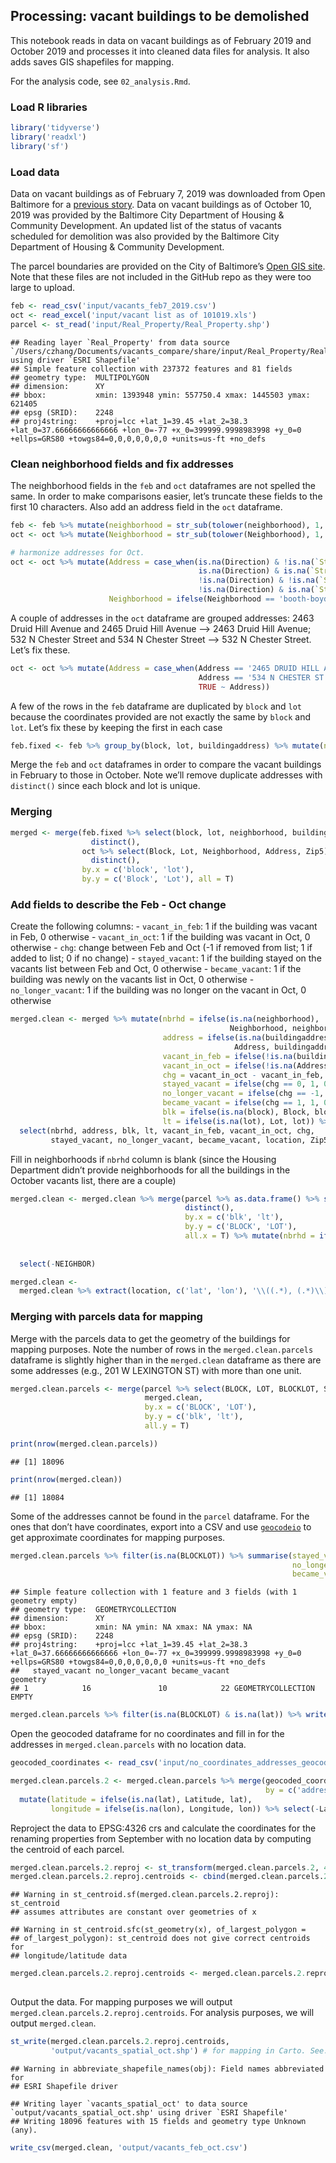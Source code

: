 Processing: vacant buildings to be demolished
---------------------------------------------

This notebook reads in data on vacant buildings as of February 2019 and
October 2019 and processes it into cleaned data files for analysis. It
also adds saves GIS shapefiles for mapping.

For the analysis code, see `02_analysis.Rmd`.

### Load R libraries

``` r
library('tidyverse')
library('readxl')
library('sf')
```

### Load data

Data on vacant buildings as of February 7, 2019 was downloaded from Open
Baltimore for a [previous
story](https://github.com/baltimore-sun-data/vacants-demolish-analysis/).
Data on vacant buildings as of October 10, 2019 was provided by the
Baltimore City Department of Housing & Community Development. An updated
list of the status of vacants scheduled for demolition was also provided
by the Baltimore City Department of Housing & Community Development.

The parcel boundaries are provided on the City of Baltimore’s [Open GIS
site](http://gis-baltimore.opendata.arcgis.com/datasets/b41551f53345445fa05b554cd77b3732_0).
Note that these files are not included in the GitHub repo as they were
too large to upload.

``` r
feb <- read_csv('input/vacants_feb7_2019.csv')
oct <- read_excel('input/vacant list as of 101019.xls')
parcel <- st_read('input/Real_Property/Real_Property.shp')
```

    ## Reading layer `Real_Property' from data source `/Users/czhang/Documents/vacants_compare/share/input/Real_Property/Real_Property.shp' using driver `ESRI Shapefile'
    ## Simple feature collection with 237372 features and 81 fields
    ## geometry type:  MULTIPOLYGON
    ## dimension:      XY
    ## bbox:           xmin: 1393948 ymin: 557750.4 xmax: 1445503 ymax: 621405
    ## epsg (SRID):    2248
    ## proj4string:    +proj=lcc +lat_1=39.45 +lat_2=38.3 +lat_0=37.66666666666666 +lon_0=-77 +x_0=399999.9998983998 +y_0=0 +ellps=GRS80 +towgs84=0,0,0,0,0,0,0 +units=us-ft +no_defs

### Clean neighborhood fields and fix addresses

The neighborhood fields in the `feb` and `oct` dataframes are not
spelled the same. In order to make comparisons easier, let’s truncate
these fields to the first 10 characters. Also add an address field in
the `oct` dataframe.

``` r
feb <- feb %>% mutate(neighborhood = str_sub(tolower(neighborhood), 1, 15))
oct <- oct %>% mutate(Neighborhood = str_sub(tolower(Neighborhood), 1, 15))

# harmonize addresses for Oct.
oct <- oct %>% mutate(Address = case_when(is.na(Direction) & !is.na(`Street Attr`) ~ paste(`House Num`, `Street Name`, `Street Attr`),
                                          is.na(Direction) & is.na(`Street Attr`) ~ paste(`House Num`, `Street Name`),
                                          !is.na(Direction) & !is.na(`Street Attr`) ~ paste(`House Num`, Direction, `Street Name`, `Street Attr`),
                                          !is.na(Direction) & is.na(`Street Attr`) ~ paste(`House Num`, Direction, `Street Name`)),
                      Neighborhood = ifelse(Neighborhood == 'booth-boyd', 'boyd-booth', Neighborhood))
```

A couple of addresses in the `oct` dataframe are grouped addresses: 2463
Druid Hill Avenue and 2465 Druid Hill Avenue –&gt; 2463 Druid Hill
Avenue; 532 N Chester Street and 534 N Chester Street –&gt; 532 N
Chester Street. Let’s fix these.

``` r
oct <- oct %>% mutate(Address = case_when(Address == '2465 DRUID HILL AVE' ~ '2463 DRUID HILL AVE',
                                          Address == '534 N CHESTER ST' ~ '532 N CHESTER ST',
                                          TRUE ~ Address))
```

A few of the rows in the `feb` dataframe are duplicated by `block` and
`lot` because the coordinates provided are not exactly the same by
`block` and `lot`. Let’s fix these by keeping the first in each case

``` r
feb.fixed <- feb %>% group_by(block, lot, buildingaddress) %>% mutate(n=rank(location)) %>% filter(n!=2) %>% select(-n) %>% ungroup()
```

Merge the `feb` and `oct` dataframes in order to compare the vacant
buildings in February to those in October. Note we’ll remove duplicate
addresses with `distinct()` since each block and lot is unique.

### Merging

``` r
merged <- merge(feb.fixed %>% select(block, lot, neighborhood, buildingaddress, location) %>% 
                  distinct(), 
                oct %>% select(Block, Lot, Neighborhood, Address, Zip5) %>% 
                  distinct(), 
                by.x = c('block', 'lot'), 
                by.y = c('Block', 'Lot'), all = T)
```

### Add fields to describe the Feb - Oct change

Create the following columns: - `vacant_in_feb`: 1 if the building was
vacant in Feb, 0 otherwise - `vacant_in_oct`: 1 if the building was
vacant in Oct, 0 otherwise - `chg`: change between Feb and Oct (-1 if
removed from list; 1 if added to list; 0 if no change) -
`stayed_vacant`: 1 if the building stayed on the vacants list between
Feb and Oct, 0 otherwise - `became_vacant`: 1 if the building was newly
on the vacants list in Oct, 0 otherwise - `no_longer_vacant`: 1 if the
building was no longer on the vacant in Oct, 0 otherwise

``` r
merged.clean <- merged %>% mutate(nbrhd = ifelse(is.na(neighborhood), 
                                                 Neighborhood, neighborhood),
                                  address = ifelse(is.na(buildingaddress),
                                                  Address, buildingaddress),
                                  vacant_in_feb = ifelse(!is.na(buildingaddress), 1, 0),
                                  vacant_in_oct = ifelse(!is.na(Address), 1, 0),
                                  chg = vacant_in_oct - vacant_in_feb,
                                  stayed_vacant = ifelse(chg == 0, 1, 0),
                                  no_longer_vacant = ifelse(chg == -1, 1, 0),
                                  became_vacant = ifelse(chg == 1, 1, 0),
                                  blk = ifelse(is.na(block), Block, block),
                                  lt = ifelse(is.na(lot), Lot, lot)) %>%
  select(nbrhd, address, blk, lt, vacant_in_feb, vacant_in_oct, chg, 
         stayed_vacant, no_longer_vacant, became_vacant, location, Zip5) # Zip5 field is empty for non-October vacants; location field is empty for non-February vacants
```

Fill in neighborhoods if `nbrhd` column is blank (since the Housing
Department didn’t provide neighborhoods for all the buildings in the
October vacants list, there are a couple)

``` r
merged.clean <- merged.clean %>% merge(parcel %>% as.data.frame() %>% select(BLOCK, LOT, NEIGHBOR) %>% 
                                       distinct(), 
                                       by.x = c('blk', 'lt'),
                                       by.y = c('BLOCK', 'LOT'), 
                                       all.x = T) %>% mutate(nbrhd = ifelse(is.na(nbrhd), 
                                                                            str_sub(tolower(NEIGHBOR), 1, 15), 
                                                                            nbrhd)) %>% 
  select(-NEIGHBOR)

merged.clean <-
  merged.clean %>% extract(location, c('lat', 'lon'), '\\((.*), (.*)\\)', convert = TRUE) # add lat lon coordinates as separate columns
```

### Merging with parcels data for mapping

Merge with the parcels data to get the geometry of the buildings for
mapping purposes. Note the number of rows in the `merged.clean.parcels`
dataframe is slightly higher than in the `merged.clean` dataframe as
there are some addresses (e.g., 201 W LEXINGTON ST) with more than one
unit.

``` r
merged.clean.parcels <- merge(parcel %>% select(BLOCK, LOT, BLOCKLOT, ShapeSTAre, NEIGHBOR, NO_IMPRV),
                              merged.clean, 
                              by.x = c('BLOCK', 'LOT'),
                              by.y = c('blk', 'lt'),
                              all.y = T)

print(nrow(merged.clean.parcels))
```

    ## [1] 18096

``` r
print(nrow(merged.clean))
```

    ## [1] 18084

Some of the addresses cannot be found in the `parcel` dataframe. For the
ones that don’t have coordinates, export into a CSV and use
[`geocodeio`](https://www.geocod.io/) to get approximate coordinates for
mapping purposes.

``` r
merged.clean.parcels %>% filter(is.na(BLOCKLOT)) %>% summarise(stayed_vacant = sum(stayed_vacant),
                                                               no_longer_vacant = sum(no_longer_vacant),
                                                               became_vacant = sum(became_vacant))
```

    ## Simple feature collection with 1 feature and 3 fields (with 1 geometry empty)
    ## geometry type:  GEOMETRYCOLLECTION
    ## dimension:      XY
    ## bbox:           xmin: NA ymin: NA xmax: NA ymax: NA
    ## epsg (SRID):    2248
    ## proj4string:    +proj=lcc +lat_1=39.45 +lat_2=38.3 +lat_0=37.66666666666666 +lon_0=-77 +x_0=399999.9998983998 +y_0=0 +ellps=GRS80 +towgs84=0,0,0,0,0,0,0 +units=us-ft +no_defs
    ##   stayed_vacant no_longer_vacant became_vacant                 geometry
    ## 1            16               10            22 GEOMETRYCOLLECTION EMPTY

``` r
merged.clean.parcels %>% filter(is.na(BLOCKLOT) & is.na(lat)) %>% write_csv('input/no_coordinates_addresses.csv')
```

Open the geocoded dataframe for no coordinates and fill in for the
addresses in `merged.clean.parcels` with no location data.

``` r
geocoded_coordinates <- read_csv('input/no_coordinates_addresses_geocoded.csv')

merged.clean.parcels.2 <- merged.clean.parcels %>% merge(geocoded_coordinates %>% select(address, Latitude, Longitude), 
                                                         by = c('address'), all.x = T) %>% 
  mutate(latitude = ifelse(is.na(lat), Latitude, lat), 
         longitude = ifelse(is.na(lon), Longitude, lon)) %>% select(-Latitude, -Longitude, -lat, -lon)
```

Reproject the data to EPSG:4326 crs and calculate the coordinates for
the renaming properties from September with no location data by
computing the centroid of each parcel.

``` r
merged.clean.parcels.2.reproj <- st_transform(merged.clean.parcels.2, 4326)
merged.clean.parcels.2.reproj.centroids <- cbind(merged.clean.parcels.2.reproj, st_coordinates(st_centroid(merged.clean.parcels.2.reproj))) 
```

    ## Warning in st_centroid.sf(merged.clean.parcels.2.reproj): st_centroid
    ## assumes attributes are constant over geometries of x

    ## Warning in st_centroid.sfc(st_geometry(x), of_largest_polygon =
    ## of_largest_polygon): st_centroid does not give correct centroids for
    ## longitude/latitude data

``` r
merged.clean.parcels.2.reproj.centroids <- merged.clean.parcels.2.reproj.centroids %>% mutate(latitude = ifelse(is.na(latitude), Y, latitude),
                                                                                              longitude = ifelse(is.na(longitude), X, longitude)) %>% select(-X, -Y, -Zip5, -BLOCKLOT)
```

Output the data. For mapping purposes we will output
`merged.clean.parcels.2.reproj.centroids`. For analysis purposes, we
will output `merged.clean`.

``` r
st_write(merged.clean.parcels.2.reproj.centroids, 
         'output/vacants_spatial_oct.shp') # for mapping in Carto. See: https://baltsun.carto.com/builder/13bf9fdf-9978-4d22-b327-45118565bd0b/embed
```

    ## Warning in abbreviate_shapefile_names(obj): Field names abbreviated for
    ## ESRI Shapefile driver

    ## Writing layer `vacants_spatial_oct' to data source `output/vacants_spatial_oct.shp' using driver `ESRI Shapefile'
    ## Writing 18096 features with 15 fields and geometry type Unknown (any).

``` r
write_csv(merged.clean, 'output/vacants_feb_oct.csv')
```
